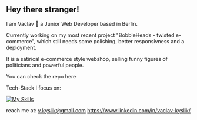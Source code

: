 ## Hey there stranger!

I am Vaclav 👋 a Junior Web Developer based in Berlin.

Currently working on my most recent project "BobbleHeads - twisted e-commerce", 
which still needs some polishing, better responsivness and a deployment.

It is a satirical e-commerce style webshop, 
selling funny figures of politicians and powerful people.

You can check the repo here

Tech-Stack I focus on:


  [![My Skills](https://skillicons.dev/icons?i=react,html,css,javascript,typescript,tailwind,bootstrap,express,nodejs,mongodb,sqlite,firebase,postman,figma&perline=7)](https://skillicons.dev)

reach me at: 
v.kyslik@gmail.com
https://www.linkedin.com/in/vaclav-kyslik/


<!--
**AlexGoesCode/alexgoescode** is a ✨ _special_ ✨ repository because its `README.md` (this file) appears on your GitHub profile.

Here are some ideas to get you started:

- 🔭 I’m currently working on ...
- 🌱 I’m currently learning ...
- 👯 I’m looking to collaborate on ...
- 🤔 I’m looking for help with ...
- 💬 Ask me about ...
- 📫 How to reach me: ...
- 😄 Pronouns: ...
- ⚡ Fun fact: ...
-->

